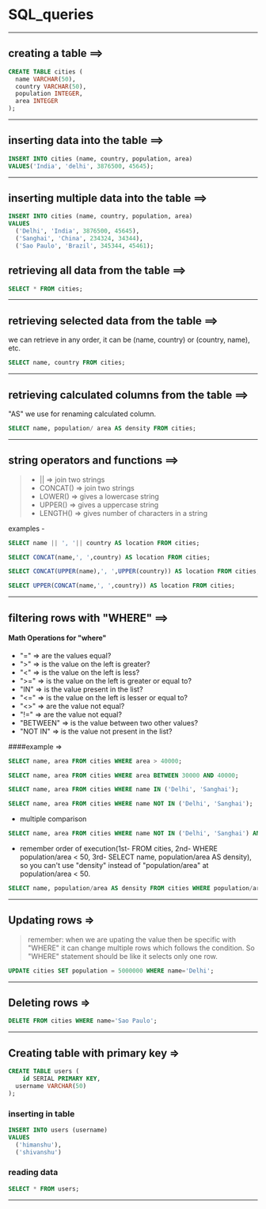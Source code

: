 # SQL_queries

---

## creating a table ==>

```sql
CREATE TABLE cities (
  name VARCHAR(50),
  country VARCHAR(50),
  population INTEGER,
  area INTEGER
);
```

---

## inserting data into the table ==>

```sql
INSERT INTO cities (name, country, population, area)
VALUES('India', 'delhi', 3876500, 45645);
```

---

## inserting multiple data into the table ==>

```sql
INSERT INTO cities (name, country, population, area)
VALUES
  ('Delhi', 'India', 3876500, 45645),
  ('Sanghai', 'China', 234324, 34344),
  ('Sao Paulo', 'Brazil', 345344, 45461);
```

## retrieving all data from the table ==>

```sql
SELECT * FROM cities;
```

---

## retrieving selected data from the table ==>

we can retrieve in any order, it can be (name, country) or (country, name), etc.
```sql
SELECT name, country FROM cities;
```

---

## retrieving calculated columns from the table ==>
"AS" we use for renaming calculated column.

```sql
SELECT name, population/ area AS density FROM cities;
```

---

## string operators and functions ==>

>- || => join two strings
>- CONCAT() => join two strings
>- LOWER() => gives a lowercase string
>- UPPER() => gives a uppercase string
>- LENGTH() => gives number of characters in a string

examples -
```sql
SELECT name || ', '|| country AS location FROM cities; 
```
```sql
SELECT CONCAT(name,', ',country) AS location FROM cities;
```
```sql
SELECT CONCAT(UPPER(name),', ',UPPER(country)) AS location FROM cities;
```
```sql
SELECT UPPER(CONCAT(name,', ',country)) AS location FROM cities;
```

---

## filtering rows with "WHERE" ==>

#### Math Operations for "where"
- "=" => are the values equal?
- ">" => is the value on the left is greater?
- "<" => is the value on the left is less?
- ">=" => is the value on the left is greater or equal to?
- "IN" => is the value present in the list?
- "<=" => is the value on the left is lesser or equal to?
- "<>" => are the value not equal?
- "!=" => are the value not equal?
- "BETWEEN" => is the value between two other values?
- "NOT IN" => is the value not present in the list?

####example =>

```sql
SELECT name, area FROM cities WHERE area > 40000;
```
```sql
SELECT name, area FROM cities WHERE area BETWEEN 30000 AND 40000;
```
```sql
SELECT name, area FROM cities WHERE name IN ('Delhi', 'Sanghai');
```
```sql
SELECT name, area FROM cities WHERE name NOT IN ('Delhi', 'Sanghai');
```
- multiple comparison
```sql
SELECT name, area FROM cities WHERE name NOT IN ('Delhi', 'Sanghai') AND area > 45500;
```
- remember order of execution(1st- FROM cities, 2nd- WHERE population/area < 50, 3rd- SELECT name, population/area AS density), so you can't use "density" instead of "population/area" at population/area < 50.
```sql
SELECT name, population/area AS density FROM cities WHERE population/area < 50;
```

---

## Updating rows =>
> remember: when we are upating the value then be specific with "WHERE" it can change multiple rows which follows the condition. So "WHERE" statement should be like it selects only one row.

```sql
UPDATE cities SET population = 5000000 WHERE name='Delhi';
```

---

## Deleting rows =>

```sql
DELETE FROM cities WHERE name='Sao Paulo';
```

---

## Creating table with primary key =>

```sql
CREATE TABLE users (
	id SERIAL PRIMARY KEY,
  username VARCHAR(50)
);
```
### inserting in table
```sql
INSERT INTO users (username)
VALUES
  ('himanshu'),
  ('shivanshu')
```
### reading data
```sql
SELECT * FROM users;
```

---



